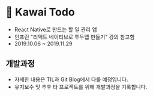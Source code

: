 # 🧸 Kawai Todo

- React Native로 만드는 할 일 관리 앱
- 인프런 "리액트 네이티브로 투두앱 만들기" 강의 참고함
- 2019.10.06 ~ 2019.11.29


## 개발과정

- 자세한 내용은 TIL과 Git Blog에서 다룰 예정입니다.
- 유지보수 및 추후 타 프로젝트를 위해 개발과정을 기록합니다.
